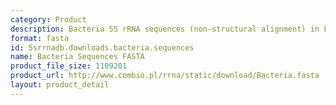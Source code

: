 ```yaml
---
category: Product
description: Bacteria 5S rRNA sequences (non-structural alignment) in FASTA format
format: fasta
id: 5srrnadb.downloads.bacteria.sequences
name: Bacteria Sequences FASTA
product_file_size: 1109201
product_url: http://www.combio.pl/rrna/static/download/Bacteria.fasta
layout: product_detail
---
```

